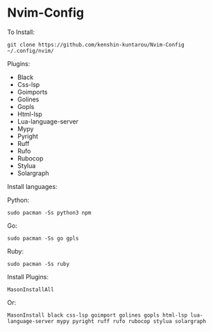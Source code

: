 # Nvim-Config

To Install:

```
git clone https://github.com/kenshin-kuntarou/Nvim-Config ~/.config/nvim/
```

Plugins:

* Black
* Css-lsp
* Goimports
* Golines
* Gopls
* Html-lsp
* Lua-language-server
* Mypy
* Pyright
* Ruff
* Rufo
* Rubocop
* Stylua 
* Solargraph

Install languages:

Python:

```
sudo pacman -Ss python3 npm
```

Go:

```
sudo pacman -Ss go gpls
```

Ruby:

```
sudo pacman -Ss ruby
```

Install Plugins:

```
MasonInstallAll
```

Or:

```
MasonInstall black css-lsp goimport golines gopls html-lsp lua-language-server mypy pyright ruff rufo rubocop stylua solargraph 
```
